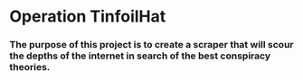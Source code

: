 # Operation TinfoilHat
### The purpose of this project is to create a scraper that will scour the depths of the internet in search of the best conspiracy theories.
